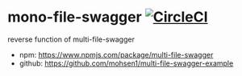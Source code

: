 # mono-file-swagger [![CircleCI](https://circleci.com/gh/tomingtoming/mono-file-swagger.svg?style=svg)](https://circleci.com/gh/tomingtoming/mono-file-swagger)
reverse function of multi-file-swagger
- npm: https://www.npmjs.com/package/multi-file-swagger
- github: https://github.com/mohsen1/multi-file-swagger-example
